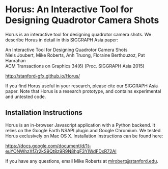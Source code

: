 # Horus: An Interactive Tool for Designing Quadrotor Camera Shots

Horus is an interactive tool for designing quadrotor camera shots. We describe Horus in detail in this SIGGRAPH Asia paper:

An Interactive Tool for Designing Quadrotor Camera Shots  
Niels Joubert, Mike Roberts, Anh Truong, Floraine Berthouzoz, Pat Hanrahan  
ACM Transactions on Graphics 34(6) (Proc. SIGGRAPH Asia 2015)

http://stanford-gfx.github.io/Horus/

If you find Horus useful in your research, please cite our SIGGRAPH Asia paper. Note that Horus is a research prototype, and contains experimental and untested code.

## Installation Instructions

Horus is an in-browser Javascript application with a Python backend. It relies on the Google Earth NSAPI plugin and Google Chromium. We tested Horus exclusively on Mac OS X. Installation instructions can be found here:

https://docs.google.com/document/d/1t-euYONWhzXfZr2kS9Qt8z9R9N8hgF3YIWdFDxR72AI

If you have any questions, email Mike Roberts at mlrobert@stanford.edu.
